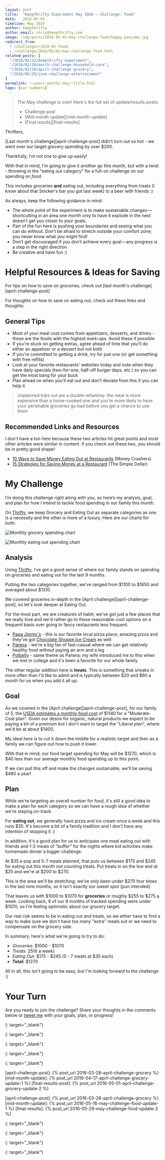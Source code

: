 ```yaml
---
layout: post
title:  "KeepThrifty Experiment May 2016 — Challenge: Food"
date:   2016-05-01
timeline: May 2016
author: keepthrifty
author_email: chris@keepthrifty.com
image: /img/posts/2016-05-01-may-challenge-food/happy-pancake.jpg
redirect_from:
  - /challenges/2016-05-food/
  - /challenge/2016/05/01/may-challenge-food.html
related-posts: [
  "/2016/02/22/keepthrifty-experiment",
  "/2016/02/28/march-challenge-household-care",
  "/2016/03/28/april-challenge-grocery",
  "/2016/05/29/june-challenge-entertainment"
]
permalink: /:year/:month/:day/:title.html
tags: [our numbers]
---
```


> The May challenge is over! Here's the full set of update/results posts:
>
>   - Challenge post
>   - [Mid-month update][mid-month-update]
>   - [Final results][final-results]

Thrifters,

[Last month's challenge][april-challenge-post] didn't turn out so hot - we went over our target grocery spending by over $200.

Thankfully, I'm not one to give up easily!

With that in mind, I'm going to give it another go this month, but with a twist - throwing in the "eating out category" for a full-on challenge on our spending on _food_.

This includes groceries __and__ eating out, including everything from treats (I know about that Snicker's bar you got last week) to a beer with friends :)

As always, keep the following guidance in mind:

* The whole point of the experiment is to make sustainable changes — shortcutting in an area one month only to have it explode in the next doesn’t get you closer to your goals.
* Part of the fun here is pushing your boundaries and seeing what you can do without. Don’t be afraid to stretch outside your comfort zone; you never know what you might find!
* Don’t get discouraged if you don’t achieve every goal — any progress is a step in the right direction
* Be creative and have fun :)

# Helpful Resources & Ideas for Saving #

For tips on how to save on groceries, check out [last month's challenge][april-challenge-post]

For thoughts on how to save on eating out, check out these links and thoughts:

## General Tips ##

* Most of your meal cost comes from appetizers, desserts, and drinks - these are the foods with the highest mark-ups. Avoid these if possible
* If you're stuck on getting extras, agree ahead of time that you'll do either an appetizer or a dessert but not both
* If you're committed to getting a drink, try for just one (or get something with free refills)
* Look at your favorite restaurants' websites today and note when they have daily specials (two-for-one, half-off burger days, etc.) so you can get the most bang for your buck
* Plan ahead on when you'll eat out and don't deviate from this if you can help it

> Unplanned trips out are a double-whammy: the meal is more expensive than a home-cooked one and you're more likely to have your perishable groceries go bad before you get a chance to use them

## Recommended Links and Resources ##

I don't have a ton here because these two articles hit great points and most other articles were similar in content. If you check out these two, you should be in pretty good shape!

* [10 Ways to Save Money Eating Out at Restaurants][money-crashers-link] (Money Crashers)
* [15 Strategies for Saving Money at a Restaurant][the-simple-dollar-link] (The Simple Dollar)

# My Challenge #

I’m doing this challenge right along with you, so here’s my analysis, goal, and plan for how I intend to tackle food spending in our family this month.

On [Thrifty][thrifty-link], we keep Grocery and Eating Out as separate categories as one is a necessity and the other is more of a luxury. Here are our charts for both:

![Monthly grocery spending chart][challenge-chart-grocery]

![Monthly eating out spending chart][challenge-chart-eating-out]

## Analysis ##

Using [Thrifty][thrifty-link], I’ve got a good sense of where our family stands on spending on groceries and eating out for the last 9 months.

Putting the two categories together, we've ranged from $1100 to $1650 and averaged about $1310.

We covered groceries in-depth in the [April challenge][april-challenge-post], so let's look deeper at Eating Out.

For the most part, we are creatures of habit; we've got just a few places that we really love and we'd rather go to these reasonable-cost options on a frequent basis over going to fancy restaurants less frequent.

* [Papa Jimmy's][papa-jimmys] - this is our favorite local pizza place; amazing pizza and they've got [Chocolate Shoppe Ice Cream][chocolate-shoppe] as well
* [Panera][panera] - we're a big fan of fast-casual where we can get relatively healthy food without paying an arm and a leg
* [Potbelly][potbelly] - same theme as Panera; my wife introduced me to this when we met in college and it's been a favorite for our whole family

The other regular addition here is __treats__. This is something that sneaks in more often than I'd like to admit and is typically between $20 and $60 a month for us when you add it all up.

## Goal ##

As we covered in the [April challenge][april-challenge-post], for our family of 5, the [USDA estimates a monthly food cost][usda-cost] of $1140 for a "Moderate-Cost plan".  Given our desire for organic, natural products we expect to be paying a bit of a premium but I don't want to target the "Liberal plan", where we'd be at about $1400.

My ideal here is to cut it down the middle for a realistic target and then as a family we can figure out how to push it lower.

With that in mind, our food target spending for May will be $1270, which is $40 less than our average monthly food spending up to this point.

If we can pull this off and make the changes sustainable, we'll be saving $480 a year!

## Plan ##

While we're targeting an overall number for food, it's still a good idea to make a plan for each category so we can have a rough idea of whether we're staying on-track.

For __eating out__, we generally have pizza and ice cream once a week and this runs $35. It's become a bit of a family tradition and I don't have any intention of stopping it :)

In addition, it's a good plan for us to anticipate one meal eating out with friends and 1-2 meals of "buffer" for the nights where kid activities make homemade dinner a bigger challenge.

At $35 a pop and 5-7 meals planned, that puts us between $175 and $245 for eating out this month not counting treats. Put treats in on the low end at $25 and we're at $200 to $270.

This is the area we'll be stretching; we've only been under $270 four times in the last nine months, so it isn't exactly our sweet spot (pun intended).

That leaves us with $1000 to $1070 for __groceries__ or roughly $255 to $275 a week. Looking back, 6 of our 9 months of tracked spending were under $1070, so I'm feeling optimistic about our grocery target.

Our real risk seems to be in eating out and treats, so we either have to find a way to make sure we don't have too many "extra" meals out or we need to compensate on the grocery side.

In summary, here's what we're going to try to do:

* _Groceries:_ $1000 - $1070
* _Treats:_ $25 ($6 a week)
* _Eating Out:_ $175 - $245 (5 - 7 meals at $35 each)
* __Total:__ $1270

All in all, this isn't going to be easy, but I'm looking forward to the challenge :)

# Your Turn #

Are you ready to join the challenge? Share your thoughts in the comments below or [tweet me][tweet-link] with your goals, plan, or progress!

[money-crashers-link]: http://www.moneycrashers.com/save-money-eating-out-restaurants/
{: target="_blank"}

[the-simple-dollar-link]: http://www.thesimpledollar.com/15-strategies-for-saving-money-at-a-restaurant/
{: target="_blank"}

[thrifty-link]: http://tools.keepthrifty.com/
{: target="_blank"}

[tweet-link]: http://twitter.com/home/?status=@keepthrifty%20I%27m%20going%20to%20keep%20thrifty%20this%20month%20with%20the%20Keep%20Thrifty%20Experiment!
{: target="_blank"}

[usda-cost]: http://www.cnpp.usda.gov/sites/default/files/CostofFoodFeb2016.pdf
{: target="_blank"}

[april-challenge-post]: {% post_url 2016-03-28-april-challenge-grocery %}
[mid-month-update]: {% post_url 2016-04-17-april-challenge-grocery-update-1 %}
[final-results-post]: {% post_url 2016-05-01-april-challenge-grocery-update-2 %}

[april-challenge-post]: {% post_url 2016-03-28-april-challenge-grocery %}
[mid-month-update]: {% post_url 2016-05-16-may-challenge-food-update-1 %}
[final-results]: {% post_url 2016-05-29-may-challenge-food-update-2 %}

[papa-jimmys]: http://www.papajimmys.com
{: target="_blank"}

[chocolate-shoppe]: http://www.chocolateshoppeicecream.com/
{: target="_blank"}

[panera]: http://www.panera.com
{: target="_blank"}

[potbelly]: http://www.potbelly.com
{: target="_blank"}

[challenge-chart-grocery]: /img/posts/2016-05-01-april-challenge-grocery-update-2/april-2016-grocery-chart.png
[challenge-chart-eating-out]: /img/posts/2016-05-01-may-challenge-food/april-2016-eating-out-chart.png
